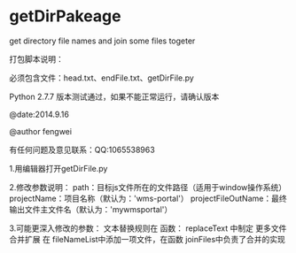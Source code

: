getDirPakeage
=============

get directory file names and join some files togeter

打包脚本说明：

必须包含文件：head.txt、endFile.txt、getDirFile.py

Python 2.7.7 版本测试通过，如果不能正常运行，请确认版本

@date:2014.9.16 

@author fengwei

有任何问题及意见联系：QQ:1065538963


1.用编辑器打开getDirFile.py

2.修改参数说明：
	path：目标js文件所在的文件路径（适用于window操作系统）
	projectName：项目名称（默认为：'wms-portal'）
	projectFileOutName：最终输出文件主文件名（默认为：'mywmsportal'）

3.可能更深入修改的参数：
	文本替换规则在  函数： replaceText 中制定
	更多文件合并扩展  	在 fileNameList中添加一项文件，在函数 joinFiles中负责了合并的实现
